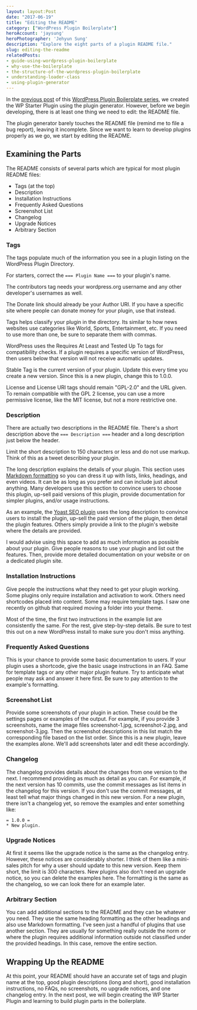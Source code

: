 ```yaml
---
layout: layout:Post
date: "2017-06-19"
title: "Editing the README"
category: ["WordPress Plugin Boilerplate"]
heroAccount: 'jaysung'
heroPhotographer: 'Jehyun Sung'
description: "Explore the eight parts of a plugin README file."
slug: editing-the-readme
relatedPosts:
- guide-using-wordpress-plugin-boilerplate
- why-use-the-boilerplate
- the-structure-of-the-wordpress-plugin-boilerplate
- understanding-loader-class
- using-plugin-generator
---
```


In the [previous post](/post/using-plugin-generator/) of this [WordPress Plugin Boilerplate series](/post/guide-using-wordpress-plugin-boilerplate/), we created the WP Starter Plugin using the plugin generator. However, before we begin developing, there is at least one thing we need to edit: the README file.

The plugin generator barely touches the README file (remind me to file a bug report), leaving it incomplete. Since we want to learn to develop plugins properly as we go, we start by editing the README.

## Examining the Parts

The README consists of several parts which are typical for most plugin README files:

* Tags (at the top)
* Description
* Installation Instructions
* Frequently Asked Questions
* Screenshot List
* Changelog
* Upgrade Notices
* Arbitrary Section

### Tags

The tags populate much of the information you see in a plugin listing on the WordPress Plugin Directory.

For starters, correct the `=== Plugin Name ===` to your plugin's name.

The contributors tag needs your wordpress.org username and any other developer's usernames as well.

The Donate link should already be your Author URI. If you have a specific site where people can donate money for your plugin, use that instead.

Tags helps classify your plugin in the directory. Its similar to how news websites use categories like World, Sports, Entertainment, etc. If you need to use more than one, be sure to separate them with commas.

WordPress uses the Requires At Least and Tested Up To tags for compatibility checks. If a plugin requires a specific version of WordPress, then users below that version will not receive automatic updates.

Stable Tag is the current version of your plugin. Update this every time you create a new version. Since this is a new plugin, change this to 1.0.0.

License and License URI tags should remain "GPL-2.0" and the URL given. To remain compatible with the GPL 2 license, you can use a more permissive license, like the MIT license, but not a more restrictive one.

### Description

There are actually two descriptions in the README file. There's a short description above the `=== Description ===` header and a long description just below the header.

Limit the short description to 150 characters or less and do not use markup. Think of this as a tweet describing your plugin.

The long description explains the details of your plugin. This section uses [Markdown formatting](https://developer.wordpress.org/plugins/wordpress-org/how-your-readme-txt-works/#markdown) so you can dress it up with lists, links, headings, and even videos. It can be as long as you prefer and can include just about anything. Many developers use this section to convince users to choose this plugin, up-sell paid versions of this plugin, provide documentation for simpler plugins, and/or usage instructions.

As an example, the [Yoast SEO plugin](https://wordpress.org/plugins/wordpress-seo/) uses the long description to convince users to install the plugin, up-sell the paid version of the plugin, then detail the plugin features. Others simply provide a link to the plugin's website where the details are provided.

I would advise using this space to add as much information as possible about your plugin. Give people reasons to use your plugin and list out the features. Then, provide more detailed documentation on your website or on a dedicated plugin site.

### Installation Instructions

Give people the instructions what they need to get your plugin working. Some plugins only require installation and activation to work. Others need shortcodes placed into content. Some may require template tags. I saw one recently on github that required moving a folder into your theme.

Most of the time, the first two instructions in the example list are consistently the same. For the rest, give step-by-step details. Be sure to test this out on a new WordPress install to make sure you don't miss anything.

### Frequently Asked Questions

This is your chance to provide some basic documentation to users. If your plugin uses a shortcode, give the basic usage instructions in an FAQ. Same for template tags or any other major plugin feature. Try to anticipate what people may ask and answer it here first. Be sure to pay attention to the example's formatting.

### Screenshot List

Provide some screenshots of your plugin in action. These could be the settings pages or examples of the output. For example, if you provide 3 screenshots, name the image files screenshot-1.jpg, screenshot-2.jpg, and screenshot-3.jpg. Then the screenshot descriptions in this list match the corresponding file based on the list order. Since this is a new plugin, leave the examples alone. We'll add screenshots later and edit these accordingly.

### Changelog

The changelog provides details about the changes from one version to the next. I recommend providing as much as detail as you can. For example, if the next version has 10 commits, use the commit messages as list items in the changelog for this version. If you don't use the commit messages, at least tell what major things changed in this new version. For a new plugin, there isn't a changelog yet, so remove the examples and enter something like:

```astro
= 1.0.0 =
* New plugin.
```

### Upgrade Notices

At first it seems like the upgrade notice is the same as the changelog entry. However, these notices are considerably shorter. I think of them like a mini-sales pitch for why a user should update to this new version. Keep them short, the limit is 300 characters. New plugins also don't need an upgrade notice, so you can delete the examples here. The formatting is the same as the changelog, so we can look there for an example later.

### Arbitrary Section

You can add additional sections to the README and they can be whatever you need. They use the same heading formatting as the other headings and also use Markdown formatting. I've seen just a handful of plugins that use another section. They are usually for something really outside the norm or where the plugin requires additional information outside not classified under the provided headings. In this case, remove the entire section.

## Wrapping Up the README

At this point, your README should have an accurate set of tags and plugin name at the top, good plugin descriptions (long and short), good installation instructions, no FAQs, no screenshots, no upgrade notices, and one changelog entry. In the next post, we will begin creating the WP Starter Plugin and learning to build plugin parts in the boilerplate.
